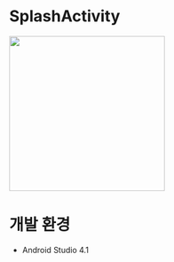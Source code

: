 # SplashActivity

<img src="https://user-images.githubusercontent.com/55652161/97961280-55963600-1df6-11eb-8e3b-30a2e29dcfed.gif" width = "280">

<br/>

# 개발 환경
- Android Studio 4.1

<br/>

